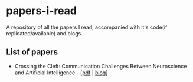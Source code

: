 # papers-i-read
A repository of all the papers I read, accompanied with it's code(if replicated/available) and blogs.

## List of papers

* Crossing the Cleft: Communication Challenges Between Neuroscience and Artificial Intelligence - [[pdf](https://github.com/anubratabhowmick/papers-i-read/blob/main/papers/fncom-14-00039.pdf) | [blog]()]
